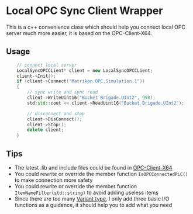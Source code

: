 # Local OPC Sync Client Wrapper

This is a c++ convenience class which should help you connect local OPC server much more easier, it is based on the
OPC-Client-X64.

## Usage

```cpp
	// connect local server
	LocalSyncOPCCLient* client = new LocalSyncOPCCLient;
	client->Init();
	if (client->Connect("Matrikon.OPC.Simulation.1"))
	{
		// sync write and sync read
		client->WriteUint16("Bucket Brigade.UInt2", 998);
		std:std::cout << client->ReadUint16("Bucket Brigade.UInt2");

		// disconnect and stop
		client->DisConnect();
		client->Stop();
		delete client;
	}

```

## Tips

* The latest .lib and include files could be found in [OPC-Client-X64](https://github.com/edimetia3d/OPC-Client-X64)
* You could rewrite or override the member function `IsOPCConnectedPLC()` to make connection more safety
* You could rewrite or override the member function `ItemNameFilter(std::string)` to avoid adding useless items
* Since there are too
  many [Variant type](https://msdn.microsoft.com/en-us/library/windows/desktop/ms221627(v=vs.85).aspx), I only add three
  basic I/O functions as a guidence, it should help you to add what you need